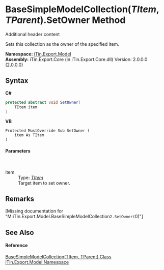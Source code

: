 # BaseSimpleModelCollection(*TItem*, *TParent*).SetOwner Method 
Additional header content 

Sets this collection as the owner of the specified item.

**Namespace:**&nbsp;<a href="N_iTin_Export_Model">iTin.Export.Model</a><br />**Assembly:**&nbsp;iTin.Export.Core (in iTin.Export.Core.dll) Version: 2.0.0.0 (2.0.0.0)

## Syntax

**C#**<br />
``` C#
protected abstract void SetOwner(
	TItem item
)
```

**VB**<br />
``` VB
Protected MustOverride Sub SetOwner ( 
	item As TItem
)
```


#### Parameters
&nbsp;<dl><dt>item</dt><dd>Type: <a href="T_iTin_Export_Model_BaseSimpleModelCollection_2">*TItem*</a><br />Target item to set owner.</dd></dl>

## Remarks
\[Missing <remarks> documentation for "M:iTin.Export.Model.BaseSimpleModelCollection`2.SetOwner(`0)"\]

## See Also


#### Reference
<a href="T_iTin_Export_Model_BaseSimpleModelCollection_2">BaseSimpleModelCollection(TItem, TParent) Class</a><br /><a href="N_iTin_Export_Model">iTin.Export.Model Namespace</a><br />